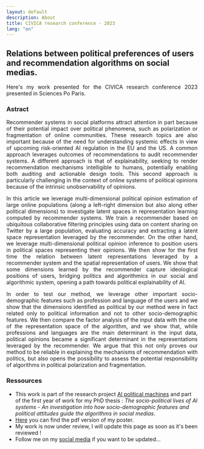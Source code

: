 ```yaml
---
layout: default
description: About
title: CIVICA research conference - 2023
lang: "en"
---
```


## Relations between political preferences of users and recommendation algorithms on social medias.

<div style="text-align: justify">

<p> Here's my work presented for the CIVICA research conference 2023 presented in Sciences Po Paris. </p>

</div>

### Astract 

<div style="text-align: justify">

<p> Recommender systems in social platforms attract attention in part because of their potential impact over political phenomena, such as polarization or fragmentation of online communities. These research topics are also important because of the need for understanding systemic effects in view of upcoming risk-oriented AI regulation in the EU and the US. A common approach leverages outcomes of recommendations to audit recommender systems. A different approach is that of explainability, seeking to render recommendation mechanisms intelligible to humans, potentially enabling both auditing and actionable design tools. This second approach is particularly challenging in the context of online systems of political opinions because of the intrinsic unobservability of opinions. </p>

<p> In this article we leverage multi-dimensional political opinion estimation of large online populations (along a left-right dimension but also along other political dimensions) to investigate latent spaces in representation learning computed by recommender systems. We train a recommender based on ubiquitous collaborative filtering principles using data on content sharing on Twitter by a large population, evaluating accuracy and extracting a latent space representation leveraged by the recommender. On the other hand, we leverage multi-dimensional political opinion inference to position users in political spaces representing their opinions. We then show for the first time the relation between latent representations leveraged by a recommender system and the spatial representation of users. We show that some dimensions learned by the recommender capture ideological positions of users, bridging politics and algorithmics in our social and algorithmic system, opening a path towards political explainability of AI. </p>

<p> In order to test our method, we leverage other important socio-demographic features such as profession and language of the users and we show that the dimensions identified as political by our method were in fact related only to political information and not to other socio-demographic features. We then compare the factor analysis of the input data with the one of the representation space of the algorithm, and we show that, while professions and languages are the main determinant in the input data, political opinions became a significant determinant in the representations leveraged by the recommender. We argue that this not only proves our method to be reliable in explaining the mechanisms of recommendation with politics, but also opens the possibility to assess the potential responsibility of algorithms in political polarization and fragmentation. </p>

</div>

### Ressources

* This work is part of the research project <a href = "https://medialab.sciencespo.fr/activites/ai-political-machine/">AI political machines</a> and part of the first year of work for my PhD thesis : *The socio-political lives of AI systems - An investigation into how socio-demographic features and political attitudes guide the algorithms in social medias*.
* <a href = "CIVICA research conference 2023 - Tim Faverjon - Poster.pdf">Here</a> you can find the pdf version of my poster.
* My work is now under review, I will update this page as soon as it's been reviewed !
* Follow me on my <a href = "en/contact">social media</a> if you want to be updated...

